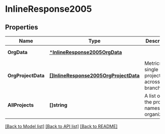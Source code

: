# InlineResponse2005

## Properties
Name | Type | Description | Notes
------------ | ------------- | ------------- | -------------
**OrgData** | [***InlineResponse2005OrgData**](inline_response_200_5_org_data.md) |  | [default to null]
**OrgProjectData** | [**[]InlineResponse2005OrgProjectData**](inline_response_200_5_org_project_data.md) | Metrics for a single project, across all branches | [default to null]
**AllProjects** | **[]string** | A list of all the project names in the organization. | [default to null]

[[Back to Model list]](../README.md#documentation-for-models) [[Back to API list]](../README.md#documentation-for-api-endpoints) [[Back to README]](../README.md)

